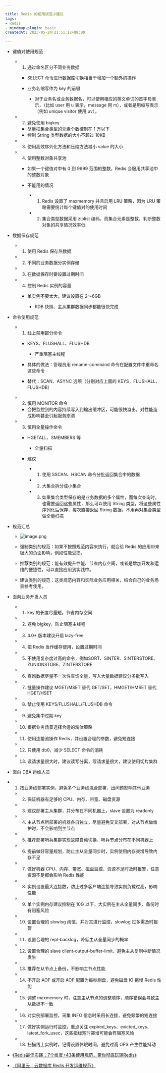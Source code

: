 ```yaml
---

title: Redis 的使用规范小建议
tags:
- Redis
- mindmap-plugin: basic
createdAt: 2023-05-24T21:51:12+08:00

---
```


- 键值对使用规范

  - 1. 通过命名区分不同业务数据

    - SELECT 命令进行数据库切换相当于增加一个额外的操作
    - 业务名缩写作为 key 的前缀

      - 对于业务名或业务数据名，可以使用相应的英文单词的首字母表示，（比如 user 用 u 表示，message 用 m），或者是用缩写表示（例如 unique visitor 使用 uv）。

  - 2. 避免使用 bigkey

    - 尽量把集合类型的元素个数控制在 1 万以下
    - 控制 String 类型数据的大小不超过 10KB

  - 3. 使用高效序列化方法和压缩方法减小 value 的大小
  - 4. 使用整数对象共享池

    - 如果一个键值对中有 0 到 9999 范围的整数，Redis 会服用共享池中的整数对象
    - 不能用的情况

      - 1. Redis 设置了 maxmemory 并且启用 LRU 策略，因为 LRU 策略需要统计每个键值对的使用时间
      - 2. 集合类型数据采用 ziplist 编码，而集合元素是整数，判断整数对象的共享情况效率低

- 数据保存规范

  - 1. 使用 Redis 保存热数据
  - 2. 不同的业务数据分实例存储
  - 3. 在数据保存时要设置过期时间
  - 4. 控制 Redis 实例的容量

    - 单实例不要太大，建议设置在 2～6GB

      - RDB 快照、主从集群数据同步都能很快完成

- 命令使用规范

  - 1. 线上禁用部分命令

    - KEYS、FLUSHALL、FLUSHDB

      - 严重阻塞主线程

    - 具体的做法：管理员用 rename-command 命令在配置文件中重命名这些命令
    - 替代：SCAN、ASYNC 选项（分别对应上面的 KEYS，FLUSHALL、FLUSHDB）

  - 2. 慎用 MONITOR 命令

    - 会把监控到的内容持续写入到输出缓冲区，可能很快溢出，对性能造成影响甚至引起服务崩溃

  - 3. 慎用全量操作命令

    - HGETALL、SMEMBERS 等

      - 全量扫描

    - 建议

      - 1. 使用 SSCAN、HSCAN 命令分批返回集合中的数据
      - 2. 大集合拆分成小集合
      - 3. 如果集合类型保存的是业务数据的多个属性，而每次查询时，也需要返回这些属性，那么可以使用 String 类型，将这些属性序列化后保存，每次直接返回 String 数据，不用再对集合类型做全量扫描

- 规范汇总
  - ![image.png](https://cdn.jsdelivr.net/gh/11ze/static/images/redis-46-1.png)

  - 强制类别的规范：如果不按照规范内容来执行，就会给 Redis 的应用带来极大的负面影响，例如性能受损。
  - 推荐类别的规范：能有效提升性能、节省内存空间，或者是增加开发和运维的便捷性，可以直接应用到实践中。
  - 建议类别的规范：这类规范内容和实际业务应用相关，结合自己的业务场景参考使用。

- 面向业务开发人员

  - 1. key 的长度尽量短，节省内存空间
  - 2. 避免 bigkey，防止阻塞主线程
  - 3. 4.0+ 版本建议开启 lazy-free
  - 4. 把 Redis 当作缓存使用，设置过期时间
  - 5. 不使用复杂度过高的命令，例如SORT、SINTER、SINTERSTORE、ZUNIONSTORE、ZINTERSTORE
  - 6. 查询数据尽量不一次性查询全量，写入大量数据建议分多批写入
  - 7. 批量操作建议 MGET/MSET 替代 GET/SET，HMGET/HMSET 替代 HGET/HSET
  - 8. 禁止使用 KEYS/FLUSHALL/FLUSHDB 命令
  - 9. 避免集中过期 key
  - 10. 根据业务场景选择合适的淘汰策略
  - 11. 使用连接池操作 Redis，并设置合理的参数，避免短连接
  - 12. 只使用 db0，减少 SELECT 命令的消耗
  - 13. 读请求量很大时，建议读写分离，写请求量很大，建议使用切片集群

- 面向 DBA 运维人员

- 1. 按业务线部署实例，避免多个业务线混合部署，出问题影响其他业务
  - 2. 保证机器有足够的 CPU、内存、带宽、磁盘资源
  - 3. 建议部署主从集群，并分布在不同机器上，slave 设置为 readonly
  - 4. 主从节点所部署的机器各自独立，尽量避免交叉部署，对从节点做维护时，不会影响到主节点
  - 5. 推荐部署哨兵集群实现故障自动切换，哨兵节点分布在不同机器上
  - 6. 提前做好容量规划，防止主从全量同步时，实例使用内存突增导致内存不足
  - 7. 做好机器 CPU、内存、带宽、磁盘监控，资源不足时及时报警，任意资源不足都会影响 Redis 性能
  - 8. 实例设置最大连接数，防止过多客户端连接导致实例负载过高，影响性能
  - 9. 单个实例内存建议控制在 10G 以下，大实例在主从全量同步、备份时有阻塞风险
  - 10. 设置合理的 slowlog 阈值，并对其进行监控，slowlog 过多需及时报警
  - 11. 设置合理的 repl-backlog，降低主从全量同步的概率
  - 12. 设置合理的 slave client-output-buffer-limit，避免主从复制中断情况发生
  - 13. 推荐在从节点上备份，不影响主节点性能
  - 14. 不开启 AOF 或开启 AOF 配置为每秒刷盘，避免磁盘 IO 拖慢 Redis 性能
  - 15. 调整 maxmemory 时，注意主从节点的调整顺序，顺序错误会导致主从数据不一致
  - 16. 对实例部署监控，采集 INFO 信息时采用长连接，避免频繁的短连接
  - 17. 做好实例运行时监控，重点关注 expired_keys、evicted_keys、latest_fork_usec，这些指标短时突增可能会有阻塞风险
  - 18. 扫描线上实例时，记得设置休眠时间，避免过高 OPS 产生性能抖动

- [《Redis最佳实践：7个维度+43条使用规范，带你彻底玩转Redis》](https://mp.weixin.qq.com/s/oDV-2IkX16EffLcStT0bSg)
- [《阿里云｜云数据库 Redis 开发运维规范》](https://help.aliyun.com/document_detail/251467.html)
